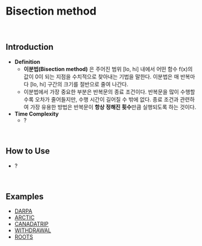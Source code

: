 # Bisection method

<br>

## Introduction
- **Definition**
  - **이분법(Bisection method)** 은 주어진 범위 [lo, hi] 내에서 어떤 함수 f(x)의 값이 0이 되는 지점을 수치적으로 찾아내는 기법을 말한다. 이분법은 매 반복마다 [lo, hi] 구간의 크기를 절반으로 줄여 나간다.
  - 이분법에서 가장 중요한 부분은 반복문의 종료 조건이다. 반복문을 많이 수행할 수록 오차가 줄어들지만, 수행 시간이 길어질 수 밖에 없다. 종료 조건과 관련하여 가장 유용한 방법은 반복문이 **항상 정해진 횟수**만큼 실행되도록 하는 것이다.
- **Time Complexity**
  - ?

<br>

## How to Use
- ?
 
<br>

## Examples
- [DARPA](https://github.com/HyunJinNo/Algorithm/blob/main/Bisection%20method/DARPA.java)
- [ARCTIC](https://github.com/HyunJinNo/Algorithm/blob/main/Bisection%20method/ARCTIC.java)
- [CANADATRIP](https://github.com/HyunJinNo/Algorithm/blob/main/Bisection%20method/CANADATRIP.java)
- [WITHDRAWAL](https://github.com/HyunJinNo/Algorithm/blob/main/Bisection%20method/WITHDRAWAL.java)
- [ROOTS](https://github.com/HyunJinNo/Algorithm/blob/main/Bisection%20method/ROOTS.java)
